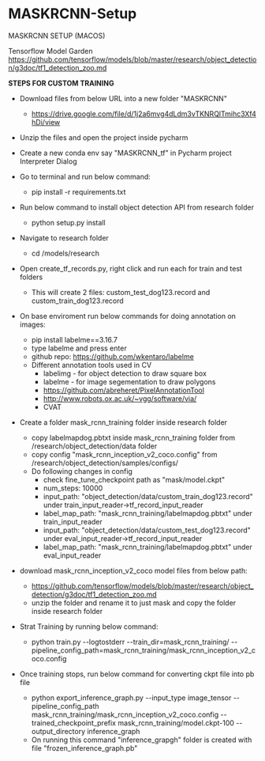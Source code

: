 # MASKRCNN-Setup

MASKRCNN SETUP (MACOS)

Tensorflow Model Garden https://github.com/tensorflow/models/blob/master/research/object_detection/g3doc/tf1_detection_zoo.md

**STEPS FOR CUSTOM TRAINING**
- Download files from below URL into a new folder "MASKRCNN"
  - https://drive.google.com/file/d/1j2a6mvg4dLdm3vTKNRQlTmihc3Xf4hDi/view

- Unzip the files and open the project inside pycharm

- Create a new conda env say "MASKRCNN_tf" in Pycharm project Interpreter Dialog

- Go to terminal and run below command:
  - pip install -r requirements.txt

- Run below command to install object detection API from research folder
  - python setup.py install
  
- Navigate to research folder
  - cd /models/research

- Open create_tf_records.py, right click and run each for train and test folders
  - This will create 2 files: custom_test_dog123.record and custom_train_dog123.record

- On base enviroment run below commands for doing annotation on images:
  - pip install labelme==3.16.7
  - type labelme and press enter
  - github repo: https://github.com/wkentaro/labelme
  - Different annotation tools used in CV
    - labelimg - for object detection to draw square box
    - labelme - for image segementation to draw polygons
    - https://github.com/abreheret/PixelAnnotationTool
    - http://www.robots.ox.ac.uk/~vgg/software/via/
    - CVAT
    
- Create a folder mask_rcnn_training folder inside research folder
  - copy labelmapdog.pbtxt inside mask_rcnn_training folder from /research/object_detection/data folder
  - copy config "mask_rcnn_inception_v2_coco.config" from /research/object_detection/samples/configs/
  - Do following changes in config
    - check fine_tune_checkpoint path as "mask/model.ckpt"
    - num_steps: 10000
    - input_path: "object_detection/data/custom_train_dog123.record" under train_input_reader->tf_record_input_reader
    - label_map_path: "mask_rcnn_training/labelmapdog.pbtxt" under train_input_reader
    - input_path: "object_detection/data/custom_test_dog123.record" under eval_input_reader->tf_record_input_reader
    - label_map_path: "mask_rcnn_training/labelmapdog.pbtxt" under eval_input_reader

- download mask_rcnn_inception_v2_coco model files from below path:
  - https://github.com/tensorflow/models/blob/master/research/object_detection/g3doc/tf1_detection_zoo.md
  - unzip the folder and rename it to just mask and copy the folder inside research folder

- Strat Training by running below command:
  - python train.py --logtostderr --train_dir=mask_rcnn_training/ --pipeline_config_path=mask_rcnn_training/mask_rcnn_inception_v2_coco.config

- Once training stops, run below command for converting ckpt file into pb file
  - python export_inference_graph.py --input_type image_tensor --pipeline_config_path mask_rcnn_training/mask_rcnn_inception_v2_coco.config --trained_checkpoint_prefix mask_rcnn_training/model.ckpt-100 --output_directory inference_graph
  - On running this command "inference_grapgh" folder is created with file "frozen_inference_graph.pb"



